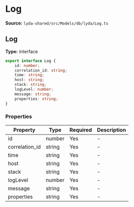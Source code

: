 # Log

**Source:** `lyda-shared/src/Models/db/lyda/Log.ts`

## Log

**Type:** interface

```typescript
export interface Log {
    id: number;
    correlation_id: string;
    time: string;
    host: string;
    stack: string;
    logLevel: number;
    message: string;
    properties: string;
}
```

### Properties

| Property | Type | Required | Description |
|----------|------|----------|-------------|
| id | number | Yes | - |
| correlation_id | string | Yes | - |
| time | string | Yes | - |
| host | string | Yes | - |
| stack | string | Yes | - |
| logLevel | number | Yes | - |
| message | string | Yes | - |
| properties | string | Yes | - |

